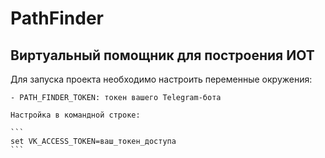 # PathFinder

## Виртуальный помощник для построения ИОТ

Для запуска проекта необходимо настроить переменные окружения:

    - PATH_FINDER_TOKEN: токен вашего Telegram-бота

    Настройка в командной строке:

    ```
    set VK_ACCESS_TOKEN=ваш_токен_доступа
    ```